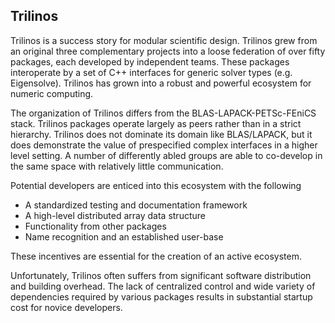 
## Trilinos

Trilinos is a success story for modular scientific design.  Trilinos grew from an original three complementary projects into a loose federation of over fifty packages, each developed by independent teams.  These packages interoperate by a set of C++ interfaces for generic solver types (e.g. Eigensolve).  Trilinos has grown into a robust and powerful ecosystem for numeric computing.

The organization of Trilinos differs from the BLAS-LAPACK-PETSc-FEniCS stack. Trilinos packages operate largely as peers rather than in a strict hierarchy.  Trilinos does not dominate its domain like BLAS/LAPACK, but it does demonstrate the value of prespecified complex interfaces in a higher level setting.  A number of differently abled groups are able to co-develop in the same space with relatively little communication.


Potential developers are enticed into this ecosystem with the following

*   A standardized testing and documentation framework 
*   A high-level distributed array data structure
*   Functionality from other packages
*   Name recognition and an established user-base

These incentives are essential for the creation of an active ecosystem.

Unfortunately, Trilinos often suffers from significant software distribution and building overhead.  The lack of centralized control and wide variety of dependencies required by various packages results in substantial startup cost for novice developers.
